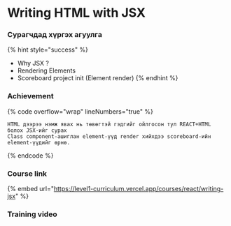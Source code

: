 # Writing HTML with JSX

### Сурагчдад хүргэх агуулгa

{% hint style="success" %}
* Why JSX ?
* Rendering Elements
* Scoreboard project init (Element render)
{% endhint %}



### Achievement

{% code overflow="wrap" lineNumbers="true" %}
```
HTML дээрээ нэмж явах нь төвөгтэй гэдгийг ойлгосон тул REACT+HTML болох JSX-ийг сурах
Class component-ашиглан element-үүд render хийхдээ scoreboard-ийн element-үүдийг өрнө.
```
{% endcode %}

### Course link

{% embed url="https://level1-curriculum.vercel.app/courses/react/writing-jsx" %}

### Training video
